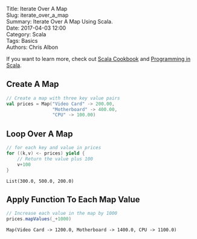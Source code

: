 Title: Iterate Over A Map   
Slug: iterate_over_a_map       
Summary: Iterate Over A Map Using Scala.  
Date: 2017-04-03 12:00  
Category: Scala  
Tags: Basics  
Authors: Chris Albon

If you want to learn more, check out [Scala Cookbook](http://amzn.to/2lxbrxN) and [Programming in Scala](http://amzn.to/2lEtsLt).

## Create A Map


```scala
// Create a map with three key value pairs
val prices = Map("Video Card" -> 200.00,
                 "Motherboard" -> 400.00,
                 "CPU" -> 100.00)
```

## Loop Over A Map


```scala
// for each key and value in prices
for ((k,v) <- prices) yield {
    // Return the value plus 100
    v+100
}
```




    List(300.0, 500.0, 200.0)



## Apply Function To Each Map Value


```scala
// Increase each value in the map by 1000
prices.mapValues(_+1000)
```




    Map(Video Card -> 1200.0, Motherboard -> 1400.0, CPU -> 1100.0)
